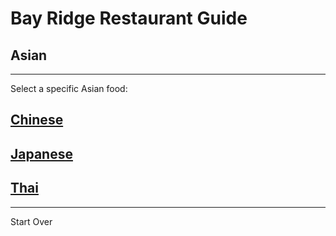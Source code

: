# Bay Ridge Restaurant Guide
## Asian
---
Select a specific Asian food:
## [Chinese](chinese.md)

## [Japanese](japanese.md)

## [Thai](thai.md)

---
Start Over